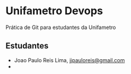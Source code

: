 # Unifametro Devops

Prática de Git para estudantes da Unifametro

## Estudantes
- Joao Paulo Reis Lima, jjpauloreis@gmail.com
- 
